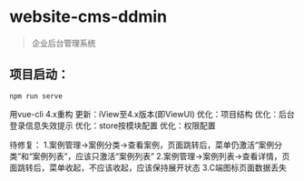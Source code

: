 # website-cms-ddmin

> 企业后台管理系统

## 项目启动：
```
npm run serve
```


用vue-cli 4.x重构
更新：iView至4.x版本(即ViewUI)
优化：项目结构
优化：后台登录信息失效提示
优化：store按模块配置
优化：权限配置

待修复：
1.案例管理->案例分类->查看案例，页面跳转后，菜单仍激活“案例分类”和“案例列表”，应该只激活“案例列表”
2.案例管理->案例列表->查看详情，页面跳转后，菜单收起，不应该收起，应该保持展开状态
3.C端图标页面数据丢失